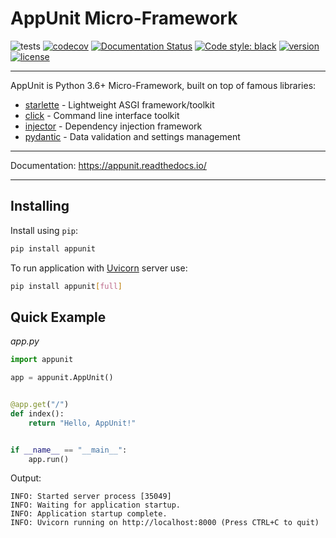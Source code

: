 # AppUnit Micro-Framework

![tests](https://github.com/antonrh/appunit/workflows/tests/badge.svg)
[![codecov](https://codecov.io/gh/antonrh/appunit/branch/master/graph/badge.svg)](https://codecov.io/gh/antonrh/appunit)
[![Documentation Status](https://readthedocs.org/projects/appunit/badge/?version=latest)](https://appunit.readthedocs.io/en/latest/?badge=latest)
[![Code style: black](https://img.shields.io/badge/code%20style-black-000000.svg)](https://github.com/psf/black)
[![version](https://img.shields.io/pypi/v/appunit.svg)](https://pypi.org/project/appunit/)
[![license](https://img.shields.io/pypi/l/appunit)](https://github.com/antonrh/appunit/blob/master/LICENSE)

---

AppUnit is Python 3.6+ Micro-Framework, built on top of famous libraries:

* [starlette](https://github.com/encode/starlette/) - Lightweight ASGI framework/toolkit
* [click](https://github.com/pallets/click) - Command line interface toolkit
* [injector](https://github.com/alecthomas/injector) - Dependency injection framework
* [pydantic](https://github.com/samuelcolvin/pydantic/) - Data validation and settings management

---

Documentation: https://appunit.readthedocs.io/

---

## Installing

Install using `pip`:

```bash
pip install appunit
```

To run application with [Uvicorn](https://github.com/encode/uvicorn) server use:

```bash
pip install appunit[full]
```

## Quick Example

*app.py*

```python
import appunit

app = appunit.AppUnit()


@app.get("/")
def index():
    return "Hello, AppUnit!"


if __name__ == "__main__":
    app.run()
```

Output:

```
INFO: Started server process [35049]
INFO: Waiting for application startup.
INFO: Application startup complete.
INFO: Uvicorn running on http://localhost:8000 (Press CTRL+C to quit)
```
